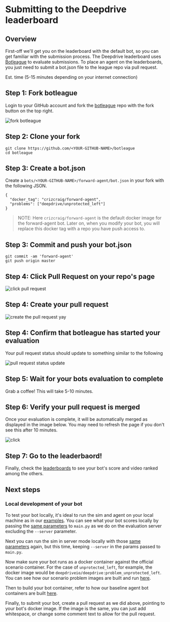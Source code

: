 # Submitting to the Deepdrive leaderboard

## Overview 

First-off we'll get you on the leaderboard with the default bot, so you can get familiar with the submission process. 
The Deepdrive leaderboard uses [Botleague](https://github.com/botleague/botleague) to evaluate submissions.
To place an agent on the leaderboards, you just need to submit a bot.json file to the league repo via pull request.

Est. time (5-15 minutes depending on your internet connection)

## Step 1: Fork botleague

Login to your GitHub account and fork the [botleague](https://github.com/botleague/botleague) repo with the fork button on the top right.


![fork botleague](https://i.imgur.com/tgesEjc.jpg)

## Step 2: Clone your fork

```
git clone https://github.com/<YOUR-GITHUB-NAME>/botleague
cd botleague
```

## Step 3: Create a bot.json

Create a `bots/<YOUR-GITHUB-NAME>/forward-agent/bot.json` in your fork with the following JSON.

```
{ 
  "docker_tag": "crizcraig/forward-agent",
  "problems": ["deepdrive/unprotected_left"] 
}
```

>NOTE: Here `crizcraig/forward-agent` is the default docker image for the forward-agent bot. Later on, when you modify your bot, you will replace this docker tag with a repo you have push access to.

## Step 3: Commit and push your bot.json

```
git commit -am 'forward-agent'
git push origin master
```

## Step 4: Click Pull Request on your repo's page

![click pull request](https://i.imgur.com/DsFddJQ.jpg)


## Step 4: Create your pull request

![create the pull request yay](https://i.imgur.com/C6o2r4V.jpg)


## Step 4: Confirm that botleague has started your evaluation

Your pull request status should update to something similar to the following

![pull request status update](https://i.imgur.com/bimSaQW.png)

## Step 5: Wait for your bots evaluation to complete

Grab a coffee! This will take 5-10 minutes.

## Step 6: Verify your pull request is merged

Once your evaluation is complete, it will be automatically merged as displayed in the image below. You may need to refresh the page if you don't see this after 10 minutes.

![click ](https://i.imgur.com/6nffqfl.jpg)

## Step 7: Go to the leaderbaord!

Finally, check the [leaderboards](https://deepdrive.voyage.auto/leaderboard) to see your bot's score and video ranked among the others.

## Next steps

### Local development of your bot

To test your bot locally, it's ideal to run the sim and agent on your local machine as in our [examples](https://docs.deepdrive.io/#examples). You can see what your bot scores locally by passing the [same parameters](https://github.com/deepdrive/deepdrive/blob/f93e1091cdd9e393fd5516eedbf85e19e380773c/botleague/problems/unprotected_left/run.sh#L10) to `main.py` as we do on the evaluation server excluding the `--server` parameter.

Next you can run the sim in server mode locally with those [same parameters](https://github.com/deepdrive/deepdrive/blob/f93e1091cdd9e393fd5516eedbf85e19e380773c/botleague/problems/unprotected_left/run.sh#L10) again, but this time, keeping `--server` in the params passed to `main.py`.

Now make sure your bot runs as a docker container against the official scenario container. For the case of `unprotected_left`, for example, the docker image would be `deepdriveio/deepdrive:problem_unprotected_left`. You can see how our scenario problem images are built and run [here](https://github.com/deepdrive/deepdrive/tree/e565f52794c1d18904f1b2fc7c79a05e8629ed46/botleague/problems).

Then to build your bot container, refer to how our baseline agent bot containers are built [here](https://github.com/deepdrive/deepdrive/tree/e565f52794c1d18904f1b2fc7c79a05e8629ed46/botleague/bots).

Finally, to submit your bot, create a pull request as we did above, pointing to your bot's docker image. If the image is the same, you can just add whitespace, or change some comment text to allow for the pull request.
